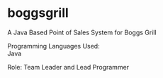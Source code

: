 # boggsgrill
A Java Based Point of Sales System for Boggs Grill

Programming Languages Used:<br>
Java

Role: Team Leader and Lead Programmer
